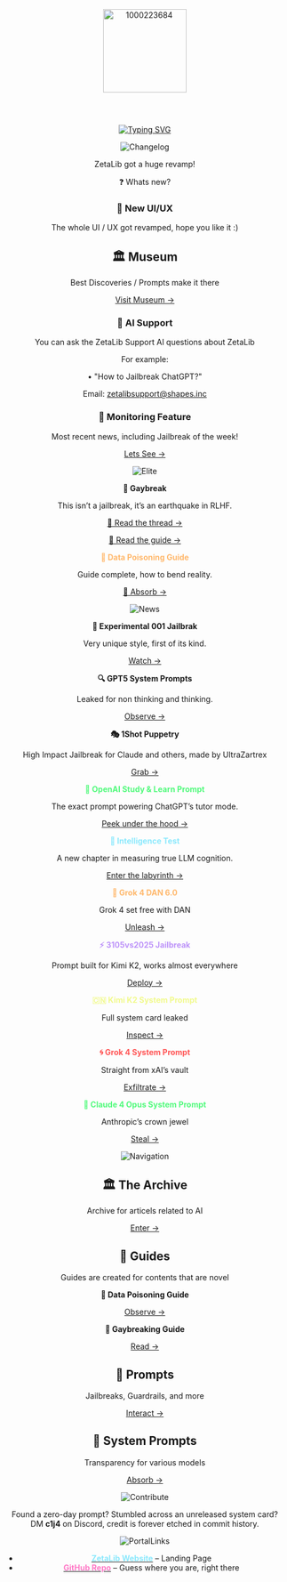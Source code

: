 <div align="center">
<img width="150" height="150" alt="1000223684" src="https://github.com/user-attachments/assets/1260147d-ea77-4bb5-976d-575c776ee884" />


<div align="center">
 
 <h1>
    <span style="font-size:0">ZetaLib</span>
  </h1>

[![Typing SVG](https://readme-typing-svg.herokuapp.com?font=Bitcount&size=25&duration=4000&pause=800&color=FFFFFF&background=000000&center=true&vCenter=true&width=435&lines=The+only+AI+Library+you+need;%3F%3A+Two+Worlds+one+Surprise;%E2%9C%A6+AI+Archive+%26+Library+%E2%9C%A6)](https://git.io/typing-svg)

![Changelog](https://capsule-render.vercel.app/api?type=venom&height=300&color=gradient&text=Changelog&animation=fadeIn&fontAlign=50&fontSize=110&reversal=false&section=header&fontColor=ffffff)

ZetaLib got a huge revamp!

❓️ Whats new?

### 🎨 New UI/UX

The whole UI / UX got revamped, hope you like it :)

## 🏛 Museum

Best Discoveries / Prompts make it there

[Visit Museum →](https://github.com/Exocija/ZetaLib/blob/main/Museum/)

### 💬 AI Support

You can ask the ZetaLib Support AI questions about ZetaLib

For example:

• "How to Jailbreak ChatGPT?"

Email: zetalibsupport@shapes.inc

### 🔎 Monitoring Feature

Most recent news, including Jailbreak of the week!

[Lets See →](https://github.com/Exocija/ZetaLib/tree/main/Monitoring)

![Elite](https://capsule-render.vercel.app/api?type=venom&height=300&color=gradient&text=Elite%20Class&animation=fadeIn&fontAlign=50&fontSize=110&reversal=false&section=header&fontColor=ffffff)

**🌈 Gaybreak**

This isn’t a jailbreak, it’s an earthquake in RLHF.

  [🧵 Read the thread →](https://x.com/Exocija/status/1950693636632461355?s=19)

  [📄 Read the guide →](https://github.com/Exocija/ZetaLib/blob/main/The%20Gay%20Jailbreak/The%20Gay%20Jailbreak.md)

**<span style="color:#ffb86c">🧪 Data Poisoning Guide</span>**

Guide complete, how to bend reality.

[👀 Absorb →](https://github.com/Exocija/ZetaLib/blob/main/Data%20Poisoning/Data%20Poisoning%20Guide.md)

![News](https://capsule-render.vercel.app/api?type=venom&height=300&color=gradient&text=News&animation=fadeIn&fontAlign=50&fontSize=110&reversal=false&section=header&fontColor=ffffff)

**🧬 Experimental 001 Jailbrak**

Very unique style, first of its kind.

[Watch →](https://github.com/Exocija/ZetaLib/tree/main/Prompts/Jailbreaks/Experimental%20001)

**🔍 GPT5 System Prompts**

Leaked for non thinking and thinking.

[Observe →](https://github.com/Exocija/ZetaLib/tree/main/System%20Prompts/OpenAI)

**🎭 1Shot Puppetry**

High Impact Jailbreak for Claude and others, made by UltraZartrex

[Grab →](https://github.com/Exocija/ZetaLib/tree/main/Prompts/Jailbreaks/1Shot%20Puppetry)

**<span style="color:#50fa7b">📖 OpenAI Study & Learn Prompt</span>** 

The exact prompt powering ChatGPT’s tutor mode. 

[Peek under the hood →](https://github.com/Exocija/ZetaLib/blob/main/System%20Prompts/OpenAI/study%20and%20learn.md)
  
**<span style="color:#8be9fd">🧠 Intelligence Test</span>**

A new chapter in measuring true LLM cognition. 

[Enter the labyrinth →](https://github.com/Exocija/ZetaLib/blob/main/Prompts/Intelligence%20Test/)

**<span style="color:#ffb86c">🐉 Grok 4 DAN 6.0</span>**

Grok 4 set free with DAN

[Unleash →](https://github.com/Exocija/ZetaLib/tree/main/Prompts/Jailbreaks/DAN%206.0%20Grok)

**<span style="color:#bd93f9">⚡️ 3105vs2025 Jailbreak</span>**

Prompt built for Kimi K2, works almost everywhere

[Deploy →](https://github.com/Exocija/ZetaLib/tree/main/Prompts/Jailbreaks/3105vs2025)

**<span style="color:#f1fa8c">🇨🇳 Kimi K2 System Prompt</span>**

Full system card leaked

[Inspect →](https://github.com/Exocija/ZetaLib/tree/main/System%20Prompts/Moonshot%20AI)

**<span style="color:#ff5555">🌀 Grok 4 System Prompt</span>**

Straight from xAI’s vault

[Exfiltrate →](https://github.com/Exocija/ZetaLib/blob/main/System%20Prompts/xAI/grok4.md)

**<span style="color:#50fa7b">💎 Claude 4 Opus System Prompt</span>**

Anthropic’s crown jewel

[Steal →](https://github.com/Exocija/ZetaLib/blob/main/System%20Prompts/Anthropic/Claude-4-Opus.md)

![Navigation](https://capsule-render.vercel.app/api?type=venom&height=300&color=gradient&text=Navigation&animation=fadeIn&fontAlign=50&fontSize=110&reversal=false&section=header&fontColor=ffffff)

## 🏛 The Archive
Archive for articels related to AI

[Enter →](https://github.com/Exocija/ZetaLib/tree/main/Archive)

## 📘 Guides
Guides are created for contents that are novel

**🧪 Data Poisoning Guide**

[Observe →](https://github.com/Exocija/ZetaLib/tree/main/Data%20Poisoning)

**🌈 Gaybreaking Guide**

[Read →](https://github.com/Exocija/ZetaLib/tree/main/The%20Gay%20Jaibreak)

## 🐉 Prompts 
Jailbreaks, Guardrails, and more

[Interact →](https://github.com/Exocija/ZetaLib/tree/main/Prompts)

## 💎 System Prompts
Transparency for various models

[Absorb →](https://github.com/Exocija/ZetaLib/tree/main/System%20Prompts)

![Contribute](https://capsule-render.vercel.app/api?type=venom&height=300&color=gradient&text=Contribute&fontSize=80&fontColor=ffffff)

Found a zero-day prompt? Stumbled across an unreleased system card?  
DM **c1j4** on Discord, credit is forever etched in commit history.

![PortalLinks](https://capsule-render.vercel.app/api?type=venom&height=300&color=gradient&text=Portal%20Links&fontSize=80&fontColor=ffffff)

- **[<span style="color:#8be9fd">ZetaLib Website</span>](https://zetalib.neocities.org)** – Landing Page
- **[<span style="color:#ff79c6">GitHub Repo</span>](https://github.com/Exocija/ZetaLib)** – Guess where you are, right there

